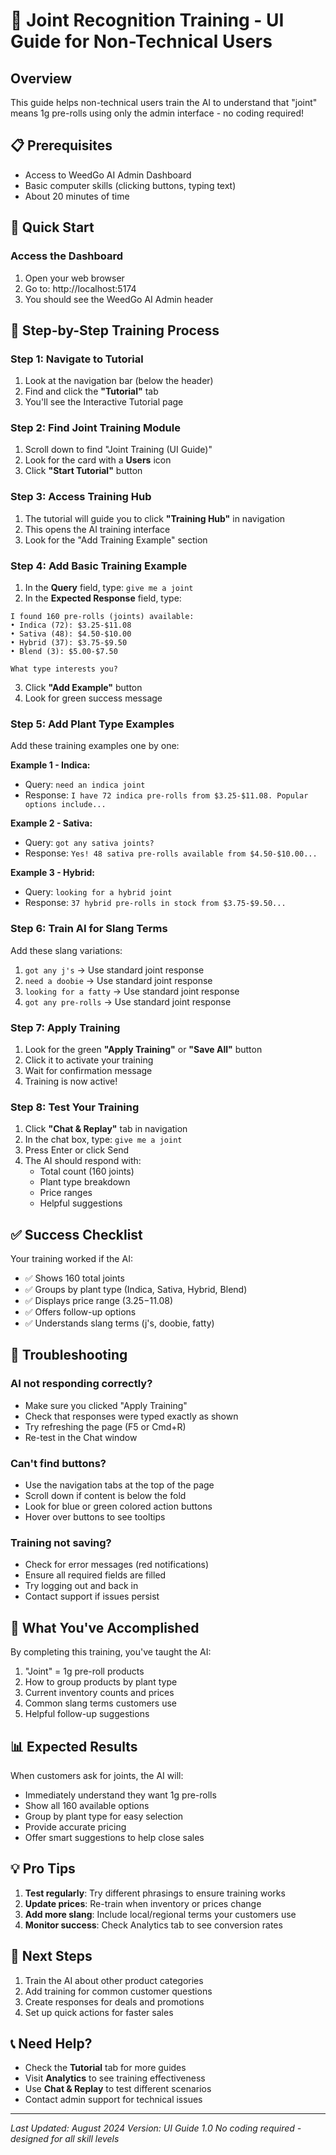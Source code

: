 # 🎯 Joint Recognition Training - UI Guide for Non-Technical Users

## Overview
This guide helps non-technical users train the AI to understand that "joint" means 1g pre-rolls using only the admin interface - no coding required!

## 📋 Prerequisites
- Access to WeedGo AI Admin Dashboard
- Basic computer skills (clicking buttons, typing text)
- About 20 minutes of time

## 🚀 Quick Start

### Access the Dashboard
1. Open your web browser
2. Go to: http://localhost:5174
3. You should see the WeedGo AI Admin header

## 📝 Step-by-Step Training Process

### Step 1: Navigate to Tutorial
1. Look at the navigation bar (below the header)
2. Find and click the **"Tutorial"** tab
3. You'll see the Interactive Tutorial page

### Step 2: Find Joint Training Module
1. Scroll down to find "Joint Training (UI Guide)"
2. Look for the card with a **Users** icon
3. Click **"Start Tutorial"** button

### Step 3: Access Training Hub
1. The tutorial will guide you to click **"Training Hub"** in navigation
2. This opens the AI training interface
3. Look for the "Add Training Example" section

### Step 4: Add Basic Training Example
1. In the **Query** field, type: `give me a joint`
2. In the **Expected Response** field, type:
```
I found 160 pre-rolls (joints) available:
• Indica (72): $3.25-$11.08
• Sativa (48): $4.50-$10.00  
• Hybrid (37): $3.75-$9.50
• Blend (3): $5.00-$7.50

What type interests you?
```
3. Click **"Add Example"** button
4. Look for green success message

### Step 5: Add Plant Type Examples
Add these training examples one by one:

**Example 1 - Indica:**
- Query: `need an indica joint`
- Response: `I have 72 indica pre-rolls from $3.25-$11.08. Popular options include...`

**Example 2 - Sativa:**
- Query: `got any sativa joints?`
- Response: `Yes! 48 sativa pre-rolls available from $4.50-$10.00...`

**Example 3 - Hybrid:**
- Query: `looking for a hybrid joint`
- Response: `37 hybrid pre-rolls in stock from $3.75-$9.50...`

### Step 6: Train AI for Slang Terms
Add these slang variations:

1. `got any j's` → Use standard joint response
2. `need a doobie` → Use standard joint response  
3. `looking for a fatty` → Use standard joint response
4. `got any pre-rolls` → Use standard joint response

### Step 7: Apply Training
1. Look for the green **"Apply Training"** or **"Save All"** button
2. Click it to activate your training
3. Wait for confirmation message
4. Training is now active!

### Step 8: Test Your Training
1. Click **"Chat & Replay"** tab in navigation
2. In the chat box, type: `give me a joint`
3. Press Enter or click Send
4. The AI should respond with:
   - Total count (160 joints)
   - Plant type breakdown
   - Price ranges
   - Helpful suggestions

## ✅ Success Checklist
Your training worked if the AI:
- ✅ Shows 160 total joints
- ✅ Groups by plant type (Indica, Sativa, Hybrid, Blend)
- ✅ Displays price range ($3.25-$11.08)
- ✅ Offers follow-up options
- ✅ Understands slang terms (j's, doobie, fatty)

## 🔧 Troubleshooting

### AI not responding correctly?
- Make sure you clicked "Apply Training"
- Check that responses were typed exactly as shown
- Try refreshing the page (F5 or Cmd+R)
- Re-test in the Chat window

### Can't find buttons?
- Use the navigation tabs at the top of the page
- Scroll down if content is below the fold
- Look for blue or green colored action buttons
- Hover over buttons to see tooltips

### Training not saving?
- Check for error messages (red notifications)
- Ensure all required fields are filled
- Try logging out and back in
- Contact support if issues persist

## 🎯 What You've Accomplished
By completing this training, you've taught the AI:
1. "Joint" = 1g pre-roll products
2. How to group products by plant type
3. Current inventory counts and prices
4. Common slang terms customers use
5. Helpful follow-up suggestions

## 📊 Expected Results
When customers ask for joints, the AI will:
- Immediately understand they want 1g pre-rolls
- Show all 160 available options
- Group by plant type for easy selection
- Provide accurate pricing
- Offer smart suggestions to help close sales

## 💡 Pro Tips
1. **Test regularly**: Try different phrasings to ensure training works
2. **Update prices**: Re-train when inventory or prices change
3. **Add more slang**: Include local/regional terms your customers use
4. **Monitor success**: Check Analytics tab to see conversion rates

## 🚀 Next Steps
1. Train the AI about other product categories
2. Add training for common customer questions
3. Create responses for deals and promotions
4. Set up quick actions for faster sales

## 📞 Need Help?
- Check the **Tutorial** tab for more guides
- Visit **Analytics** to see training effectiveness
- Use **Chat & Replay** to test different scenarios
- Contact admin support for technical issues

---

*Last Updated: August 2024*
*Version: UI Guide 1.0*
*No coding required - designed for all skill levels*